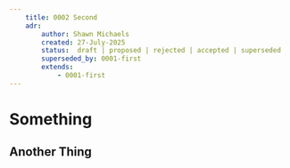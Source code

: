 ```yaml
---
    title: 0002 Second
    adr:
        author: Shawn Michaels
        created: 27-July-2025
        status:  draft | proposed | rejected | accepted | superseded
        superseded_by: 0001-first
        extends:
            - 0001-first
---
```


# Something

## Another Thing